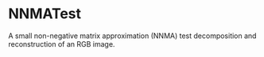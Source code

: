 NNMATest
========

A small non-negative matrix approximation (NNMA) test decomposition and reconstruction of an RGB image.
